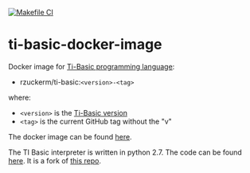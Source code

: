 [![Makefile CI](https://github.com/rzuckerm/ti-basic-docker-image/actions/workflows/makefile.yml/badge.svg)](https://github.com/rzuckerm/ti-basic-docker-image/actions/workflows/makefile.yml)

# ti-basic-docker-image

Docker image for [Ti-Basic programming language](http://tibasicdev.wikidot.com/starter-kit):

- rzuckerm/ti-basic:`<version>-<tag>`

where:

- `<version>` is the [Ti-Basic version](TI-BASIC_VERSION)
- `<tag>` is the current GitHub tag without the "v"

The docker image can be found [here](https://hub.docker.com/r/rzuckerm/ti-basic).

The TI Basic interpreter is written in python 2.7. The code can be found
[here](https://github.com/rzuckerm/pitybas). It is a fork of
[this repo](https://github.com/lunixbochs/pitybas).

